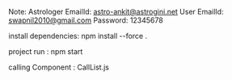 
Note:
Astrologer EmailId: astro-ankit@astrogini.net
User EmailId: swapnil2010@gmail.com
Password: 12345678



install dependencies: npm install --force .

project run :  npm start


calling Component : CallList.js
